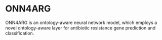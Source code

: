 # ONN4ARG
ONN4ARG is an ontology-aware neural network model, which employs a novel ontology-aware layer for antibiotic resistance gene prediction and classification.
